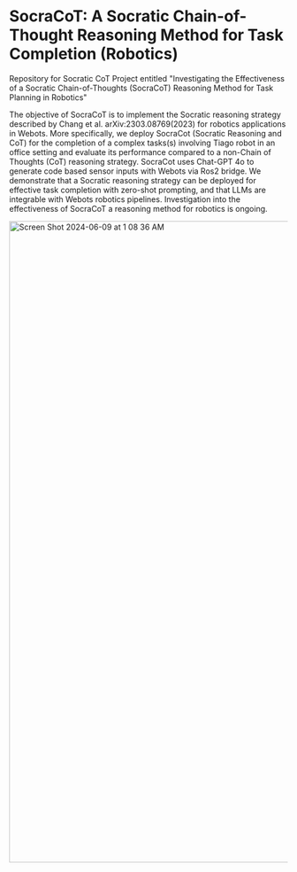 # SocraCoT: A Socratic Chain-of-Thought Reasoning Method for Task Completion (Robotics)

Repository for Socratic CoT Project entitled "Investigating the Effectiveness of a Socratic Chain-of-Thoughts (SocraCoT) Reasoning Method for Task Planning in Robotics"

The objective of SocraCoT is to implement the Socratic reasoning strategy described by Chang et al. arXiv:2303.08769(2023) for robotics applications in Webots. More specifically, we deploy SocraCot (Socratic Reasoning and CoT) for the completion of a complex tasks(s) involving Tiago robot in an office setting and evaluate its performance compared to a non-Chain of Thoughts (CoT) reasoning strategy. SocraCot uses Chat-GPT 4o to generate code based sensor inputs with Webots via Ros2 bridge. We demonstrate that a Socratic reasoning strategy can be deployed for effective task completion with zero-shot prompting, and that LLMs are integrable with Webots robotics pipelines. Investigation into the effectiveness of SocraCoT a reasoning method for robotics is ongoing. 


<img width="1158" alt="Screen Shot 2024-06-09 at 1 08 36 AM" src="https://github.com/CharlesXu1124/Socracot/assets/152748112/04224443-7c71-4c97-aa57-e13ce06aca37">

